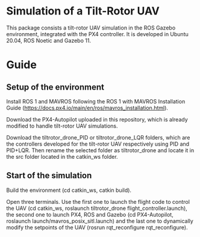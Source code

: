 # Simulation of a Tilt-Rotor UAV
This package consists a tilt-rotor UAV simulation in the ROS Gazebo environment, integrated with the PX4 controller. It is developed in Ubuntu 20.04, ROS Noetic and Gazebo 11.
# Guide
## Setup of the environment
Install ROS 1 and MAVROS following the ROS 1 with MAVROS Installation Guide (https://docs.px4.io/main/en/ros/mavros_installation.html).

Download the PX4-Autopilot uploaded in this repository, which is already modified to handle tilt-rotor UAV simulations.

Download the tiltrotor_drone_PID or tiltrotor_drone_LQR folders, which are the controllers developed for the tilt-rotor UAV respectively using PID and PID+LQR. Then rename the selected folder as tiltrotor_drone and locate it in the src folder located in the catkin_ws folder.
## Start of the simulation
Build the environment (cd catkin_ws, catkin build).

Open three terminals. Use the first one to launch the flight code to control the UAV (cd catkin_ws, roslaunch tiltrotor_drone flight_controller.launch), the second one to launch PX4, ROS and Gazebo (cd PX4-Autopilot, roslaunch launch/mavros_posix_sitl.launch) and the last one to dynamically modify the setpoints of the UAV (rosrun rqt_reconfigure rqt_reconfigure).
